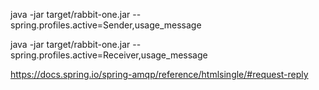 java -jar target/rabbit-one.jar --spring.profiles.active=Sender,usage_message


java -jar target/rabbit-one.jar --spring.profiles.active=Receiver,usage_message

https://docs.spring.io/spring-amqp/reference/htmlsingle/#request-reply

